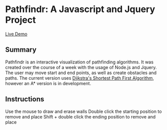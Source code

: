 # Pathfindr: A Javascript and Jquery Project
[Live Demo](https://chmuldoon.github.io/Pathfindr-Javascript-Project/dist)

## Summary 
  Pathfindr is an interactive visualization of pathfinding algorithms. It was created over the course of a week with
  the usage of Node.js and Jquery. The user may move start and end points, as well as create obstacles and paths.
  The current version uses [Dijkstra's Shortest Path First Algorithm], however an A* version is in development. 
  
  
  
  
 [Dijkstra's Shortest Path First Algorithm]: (https://en.wikipedia.org/wiki/Dijkstra%27s_algorithm)

## Instructions 
Use the mouse to draw and erase walls
Double click the starting position to remove and place 
Shift + double click the ending position to remove and place
